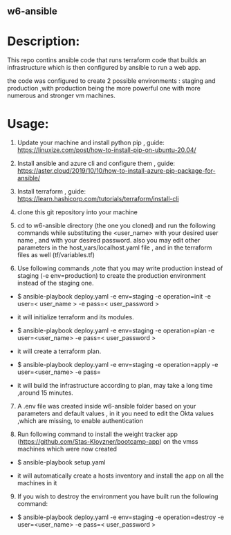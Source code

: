 ## w6-ansible

# Description:
This repo contins ansible code that runs terraform code that builds an infrastructure which is then configured by ansible to run a web app.

the code was configured to create 2 possible environments : staging and production ,with production being the more powerful one with more numerous and stronger vm machines.

# Usage: 
1) Update your machine and install python pip , guide: https://linuxize.com/post/how-to-install-pip-on-ubuntu-20.04/

2) Install ansible and azure cli and configure them , guide: https://aster.cloud/2019/10/10/how-to-install-azure-pip-package-for-ansible/

3) Install terraform , guide: https://learn.hashicorp.com/tutorials/terraform/install-cli

4) clone this git repository into your machine

5) cd to w6-ansible directory (the one you cloned) and run the following commands while substituting the <user_name> with your desired user name , and <password> with your desired password.
also you may edit other parameters in the host_vars/localhost.yaml file , and in the terraform files as well (tf/variables.tf)
 
6) Use following commands ,note that you may write production instead of staging (-e env=production) to create the production environment instead of the staging one.
- $ ansible-playbook deploy.yaml -e env=staging -e operation=init -e user=< user_name > -e pass=< user_password >
- it will initialize terraform and its modules.

- $ ansible-playbook deploy.yaml -e env=staging -e operation=plan -e user=<user_name> -e pass=< user_password >
 
- it will create a terraform plan.

- $ ansible-playbook deploy.yaml -e env=staging -e operation=apply -e user=<user_name> -e pass=<password>
 
- it will build the infrastructure according to plan, may take a long time ,around 15 minutes.

7) A .env file was created inside w6-ansible folder based on your parameters and default values , in it you need to edit the Okta values ,which are missing, to enable authentication

8) Run following command to install the weight tracker app (https://github.com/Stas-Kloyzner/bootcamp-app) on the vmss machines which were now created
 
- $ ansible-playbook setup.yaml 
 
- it will automatically create a hosts inventory and install the app on all the machines in it

9) If you wish to destroy the environment you have built run the following command:
 
- $ ansible-playbook deploy.yaml -e env=staging -e operation=destroy -e user=<user_name> -e pass=< user_password >

